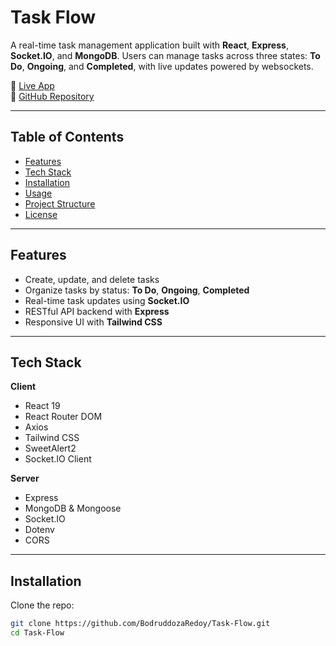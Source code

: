 # Task Flow

A real-time task management application built with **React**, **Express**, **Socket.IO**, and **MongoDB**. Users can manage tasks across three states: **To Do**, **Ongoing**, and **Completed**, with live updates powered by websockets.

🔗 [Live App](https://task-flow-client-kohl.vercel.app/)  
📂 [GitHub Repository](https://github.com/BodruddozaRedoy/Task-Flow)

---

## Table of Contents

- [Features](#features)
- [Tech Stack](#tech-stack)
- [Installation](#installation)
- [Usage](#usage)
- [Project Structure](#project-structure)
- [License](#license)

---

## Features

- Create, update, and delete tasks
- Organize tasks by status: **To Do**, **Ongoing**, **Completed**
- Real-time task updates using **Socket.IO**
- RESTful API backend with **Express**
- Responsive UI with **Tailwind CSS**

---

## Tech Stack

**Client**
- React 19  
- React Router DOM  
- Axios  
- Tailwind CSS  
- SweetAlert2  
- Socket.IO Client  

**Server**
- Express  
- MongoDB & Mongoose  
- Socket.IO  
- Dotenv  
- CORS  

---

## Installation

Clone the repo:

```bash
git clone https://github.com/BodruddozaRedoy/Task-Flow.git
cd Task-Flow

